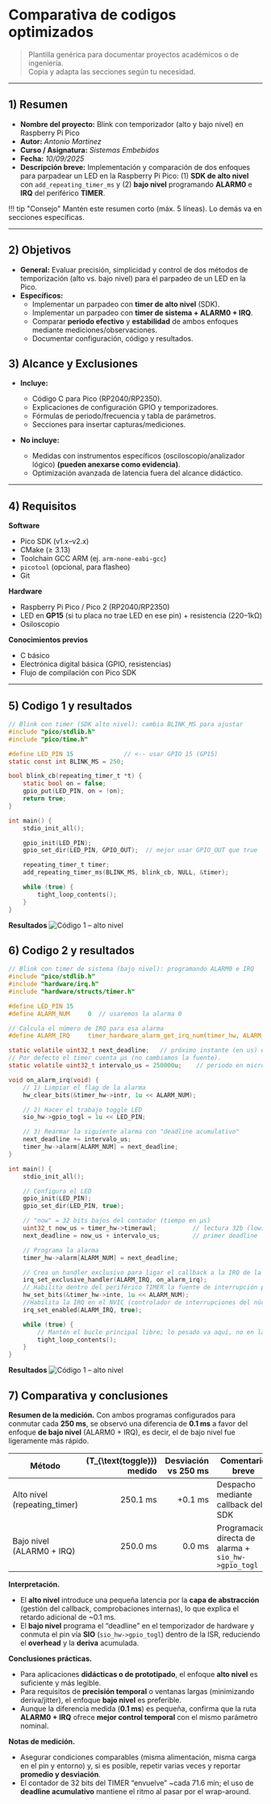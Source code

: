 # Comparativa de codigos optimizados

> Plantilla genérica para documentar proyectos académicos o de ingeniería.  
> Copia y adapta las secciones según tu necesidad.

---

## 1) Resumen

- **Nombre del proyecto:** Blink con temporizador (alto y bajo nivel) en Raspberry Pi Pico  
- **Autor:** _Antonio Martinez_  
- **Curso / Asignatura:** _Sistemas Embebidos_  
- **Fecha:** _10/09/2025_  
- **Descripción breve:** Implementación y comparación de dos enfoques para parpadear un LED en la Raspberry Pi Pico: (1) **SDK de alto nivel** con `add_repeating_timer_ms` y (2) **bajo nivel** programando **ALARM0** e **IRQ** del periférico **TIMER**.

!!! tip "Consejo"
    Mantén este resumen corto (máx. 5 líneas). Lo demás va en secciones específicas.

---

## 2) Objetivos

- **General:** Evaluar precisión, simplicidad y control de dos métodos de temporización (alto vs. bajo nivel) para el parpadeo de un LED en la Pico.
- **Específicos:**
  - Implementar un parpadeo con **timer de alto nivel** (SDK).
  - Implementar un parpadeo con **timer de sistema + ALARM0 + IRQ**.
  - Comparar **periodo efectivo** y **estabilidad** de ambos enfoques mediante mediciones/observaciones.
  - Documentar configuración, código y resultados.

## 3) Alcance y Exclusiones

- **Incluye:**
  - Código C para Pico (RP2040/RP2350).
  - Explicaciones de configuración GPIO y temporizadores.
  - Fórmulas de periodo/frecuencia y tabla de parámetros.
  - Secciones para insertar capturas/mediciones.

- **No incluye:**
  - Medidas con instrumentos específicos (osciloscopio/analizador lógico) **(pueden anexarse como evidencia)**.
  - Optimización avanzada de latencia fuera del alcance didáctico.

---

## 4) Requisitos

**Software**
- Pico SDK (v1.x–v2.x)
- CMake (≥ 3.13)
- Toolchain GCC ARM (ej. `arm-none-eabi-gcc`)
- `picotool` (opcional, para flasheo)
- Git


**Hardware**
- Raspberry Pi Pico / Pico 2 (RP2040/RP2350)
- LED en **GP15** (si tu placa no trae LED en ese pin) + resistencia (220–1kΩ)
- Osiloscopio

**Conocimientos previos**
- C básico
- Electrónica digital básica (GPIO, resistencias)
- Flujo de compilación con Pico SDK

---

## 5) Codigo 1 y resultados

```c
// Blink con timer (SDK alto nivel): cambia BLINK_MS para ajustar
#include "pico/stdlib.h"
#include "pico/time.h"

#define LED_PIN 15              // <-- usar GPIO 15 (GP15)
static const int BLINK_MS = 250;

bool blink_cb(repeating_timer_t *t) {
    static bool on = false;
    gpio_put(LED_PIN, on = !on);
    return true;
}

int main() {
    stdio_init_all();

    gpio_init(LED_PIN);
    gpio_set_dir(LED_PIN, GPIO_OUT);  // mejor usar GPIO_OUT que true

    repeating_timer_t timer;
    add_repeating_timer_ms(BLINK_MS, blink_cb, NULL, &timer);

    while (true) {
        tight_loop_contents();
    }
}
```

**Resultados**
![Código 1 – alto nivel](../../recursos/imgs/osi1.png)  

## 6) Codigo 2 y resultados

```c
// Blink con timer de sistema (bajo nivel): programando ALARM0 e IRQ
#include "pico/stdlib.h"
#include "hardware/irq.h"
#include "hardware/structs/timer.h"

#define LED_PIN 15    
#define ALARM_NUM     0  // usaremos la alarma 0

// Calcula el número de IRQ para esa alarma 
#define ALARM_IRQ     timer_hardware_alarm_get_irq_num(timer_hw, ALARM_NUM)

static volatile uint32_t next_deadline;   // próximo instante (en us) en 32 bits bajos
// Por defecto el timer cuenta µs (no cambiamos la fuente).
static volatile uint32_t intervalo_us = 250000u;    // periodo en microsegundos

void on_alarm_irq(void) {
    // 1) Limpiar el flag de la alarma
    hw_clear_bits(&timer_hw->intr, 1u << ALARM_NUM);

    // 2) Hacer el trabajo toggle LED
    sio_hw->gpio_togl = 1u << LED_PIN;

    // 3) Rearmar la siguiente alarma con "deadline acumulativo"
    next_deadline += intervalo_us;
    timer_hw->alarm[ALARM_NUM] = next_deadline;
}

int main() {
    stdio_init_all();

    // Configura el LED
    gpio_init(LED_PIN);
    gpio_set_dir(LED_PIN, true);

    // "now" = 32 bits bajos del contador (tiempo en µs)
    uint32_t now_us = timer_hw->timerawl;          // lectura 32b (low) del contador
    next_deadline = now_us + intervalo_us;         // primer deadline

    // Programa la alarma
    timer_hw->alarm[ALARM_NUM] = next_deadline;

    // Crea un handler exclusivo para ligar el callback a la IRQ de la alarma
    irq_set_exclusive_handler(ALARM_IRQ, on_alarm_irq);
    // Habilita dentro del periférico TIMER la fuente de interrupción para la alarma ALARM_NUM inte = interrupt enable
    hw_set_bits(&timer_hw->inte, 1u << ALARM_NUM);
    //Habilita la IRQ en el NVIC (controlador de interrupciones del núcleo)
    irq_set_enabled(ALARM_IRQ, true);

    while (true) {
        // Mantén el bucle principal libre; lo pesado va aquí, no en la ISR
        tight_loop_contents();
    }
}
```

**Resultados**
![Código 1 – alto nivel](../../recursos/imgs/osi2.jpg)  


## 7) Comparativa y conclusiones

**Resumen de la medición.** Con ambos programas configurados para conmutar cada **250 ms**, se observó una diferencia de **0.1 ms** a favor del enfoque **de bajo nivel** (ALARM0 + IRQ), es decir, el de bajo nivel fue ligeramente más rápido.

| Método                      | \(T_{\text{toggle}}\) medido | Desviación vs 250 ms | Comentario breve |
|----------------------------|------------------------------:|---------------------:|------------------|
| Alto nivel (repeating_timer)| 250.1 ms                      | +0.1 ms              | Despacho mediante callback del SDK |
| Bajo nivel (ALARM0 + IRQ)   | 250.0 ms                      | 0.0 ms               | Programación directa de alarma + `sio_hw->gpio_togl` |



**Interpretación.**
- El **alto nivel** introduce una pequeña latencia por la **capa de abstracción** (gestión del callback, comprobaciones internas), lo que explica el retardo adicional de ~0.1 ms.
- El **bajo nivel** programa el “deadline” en el temporizador de hardware y conmuta el pin vía **SIO** (`sio_hw->gpio_togl`) dentro de la ISR, reduciendo el **overhead** y la **deriva** acumulada.

**Conclusiones prácticas.**
- Para aplicaciones **didácticas o de prototipado**, el enfoque **alto nivel** es suficiente y más legible.
- Para requisitos de **precisión temporal** o ventanas largas (minimizando deriva/jitter), el enfoque **bajo nivel** es preferible.
- Aunque la diferencia medida (**0.1 ms**) es pequeña, confirma que la ruta **ALARM0 + IRQ** ofrece **mejor control temporal** con el mismo parámetro nominal.

**Notas de medición.**
- Asegurar condiciones comparables (misma alimentación, misma carga en el pin y entorno) y, si es posible, repetir varias veces y reportar **promedio y desviación**.
- El contador de 32 bits del TIMER “envuelve” ~cada 71.6 min; el uso de **deadline acumulativo** mantiene el ritmo al pasar por el wrap-around.
